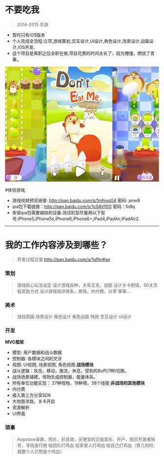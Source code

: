# 不要吃我

> 2014-2015 手游

* 暂时只有iOS版本
* 个人完成全流程:立项,游戏策划,交互设计,UI设计,角色设计,场景设计,动画设计,iOS开发.
* 这个项目是离职之后全职在做,项目花费的时间太长了，因为懵懂，燃烧了青春。

![](doc/img/2018-05-07-22-56-29.png)

#体验游戏
* 游戏视频预览链接: http://pan.baidu.com/s/1mhivoG4 密码: pnw9
* ipa包下载链接：http://pan.baidu.com/s/1c0AVf0G  密码：fo9q
* 安装ipa包需要越狱的设备.测试机型尽量用以下型号:iPhone5,iPhone5s,iPhone6,iPhone6+,iPad4,iPadAir,iPadAir2.

***

# 我的工作内容涉及到哪些？
> 开发过程记录:http://pan.baidu.com/s/1gfhnKwr

### 策划
> 游戏核心玩法设定
设计游戏兵种，关系互克，技能
设计关卡剧情，80关流程奖励方式
设计游戏经济体系，商场，内付费，分享
等等…

### 美术
>游戏原画
场景设计
角色设计
角色动画
特效
交互设计
UI设计

### 开发
> 
**MVC框架**
* 模型: 用户数据和战斗数据
* 控制器: 各模块之间的交涉
* 视图: UI视图, 场景视图, 角色视图
**战场模块**
* 战斗逻辑：攻击，移动，施法，休息，受到的Buff(7种)切换。
* 战场场景铺建，怪物生成控制器，能量体系。
* 所有单位功能实现： 27种怪物，19种塔，38个技能
**非战场的其他模块**
* 内付费
* 接入第三方分享SDK
* 大地图寻路，关卡开启
* 资源解析
* UI界面

### 琐事
>Appstore录屏，照片，扒音效，买便宜的正版音乐，开户，购买开发者账号，寻找发行商
给团队打鸡血
给家里人打鸡血
给自己打鸡血（曾几何时，我整个人已然是个鸡血）